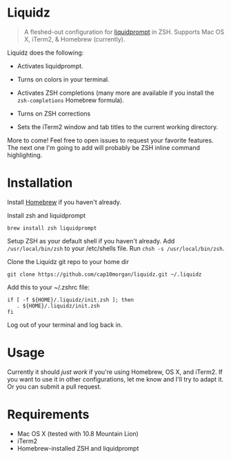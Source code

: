 # Liquidz

> A fleshed-out configuration for [liquidprompt](https://github.com/nojhan/liquidprompt) in ZSH. Supports Mac OS X, iTerm2, & Homebrew (currently).

Liquidz does the following:

* Activates liquidprompt.

* Turns on colors in your terminal.

* Activates ZSH completions (many more are available if you install the `zsh-completions` Homebrew formula).

* Turns on ZSH corrections

* Sets the iTerm2 window and tab titles to the current working directory.

More to come! Feel free to open issues to request your favorite features. The next one I'm going to add will probably be ZSH inline command highlighting.

# Installation

Install [Homebrew](http://mxcl.github.io/homebrew/) if you haven't already.

Install zsh and liquidprompt

    brew install zsh liquidprompt

Setup ZSH as your default shell if you haven't already.
  Add `/usr/local/bin/zsh` to your /etc/shells file.
  Run `chsh -s /usr/local/bin/zsh`.

Clone the Liquidz git repo to your home dir

    git clone https://github.com/cap10morgan/liquidz.git ~/.liquidz

Add this to your ~/.zshrc file:

    if [ -f ${HOME}/.liquidz/init.zsh ]; then
       . ${HOME}/.liquidz/init.zsh
    fi

Log out of your terminal and log back in.

# Usage

Currently it should *just work* if you're using Homebrew, OS X, and iTerm2. If
you want to use it in other configurations, let me know and I'll try to adapt
it. Or you can submit a pull request.

# Requirements

* Mac OS X (tested with 10.8 Mountain Lion)
* iTerm2
* Homebrew-installed ZSH and liquidprompt

